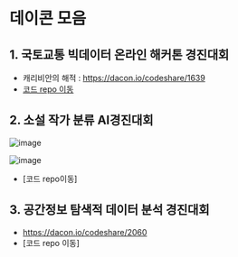 # 데이콘 모음

## 1. 국토교통 빅데이터 온라인 해커톤 경진대회
-  캐리비안의 해적 : https://dacon.io/codeshare/1639 
-  [코드 repo 이동](https://github.com/heewonp/Bigdata_online)

## 2. 소설 작가 분류 AI경진대회

![image](https://user-images.githubusercontent.com/59459751/103171204-96a64600-488d-11eb-97c1-dd7160ebf9e1.png)

![image](https://user-images.githubusercontent.com/59459751/103171210-a3c33500-488d-11eb-968e-9e03136d0fb2.png)

- [코드 repo이동]

## 3. 공간정보 탐색적 데이터 분석 경진대회

- https://dacon.io/codeshare/2060
- [코드 repo 이동]